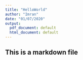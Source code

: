 ```yaml
---
title: "HelloWorld"
author: "Imran"
date: "01/07/2020"
output:
  pdf_document: default
  html_document: default
---
```


## This is a markdown file